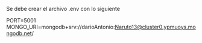 Se debe crear el archivo .env con lo siguiente

PORT=5001
MONGO_URI=mongodb+srv://darioAntonio:Naruto13@cluster0.ypmuoys.mongodb.net/